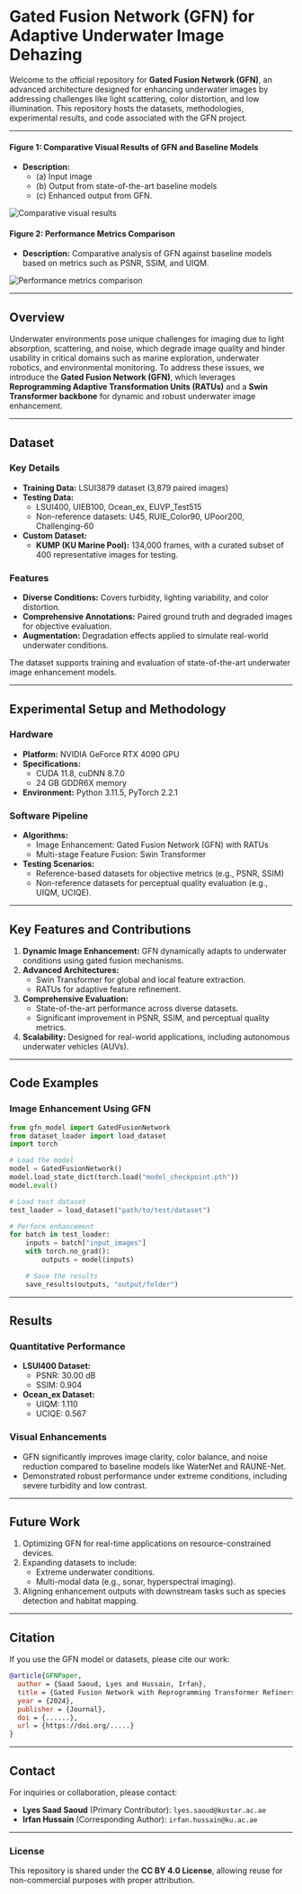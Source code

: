 # **Gated Fusion Network (GFN) for Adaptive Underwater Image Dehazing**

Welcome to the official repository for **Gated Fusion Network (GFN)**, an advanced architecture designed for enhancing underwater images by addressing challenges like light scattering, color distortion, and low illumination. This repository hosts the datasets, methodologies, experimental results, and code associated with the GFN project.

---

#### **Figure 1**: Comparative Visual Results of GFN and Baseline Models
- **Description:** 
  - (a) Input image
  - (b) Output from state-of-the-art baseline models
  - (c) Enhanced output from GFN.

![Comparative visual results](images/img1.png)

#### **Figure 2**: Performance Metrics Comparison
- **Description:** Comparative analysis of GFN against baseline models based on metrics such as PSNR, SSIM, and UIQM.

![Performance metrics comparison](images/img2.png)

---
## **Overview**

Underwater environments pose unique challenges for imaging due to light absorption, scattering, and noise, which degrade image quality and hinder usability in critical domains such as marine exploration, underwater robotics, and environmental monitoring. To address these issues, we introduce the **Gated Fusion Network (GFN)**, which leverages **Reprogramming Adaptive Transformation Units (RATUs)** and a **Swin Transformer backbone** for dynamic and robust underwater image enhancement.

---

## **Dataset**

### **Key Details**
- **Training Data:** LSUI3879 dataset (3,879 paired images)
- **Testing Data:**
  - LSUI400, UIEB100, Ocean_ex, EUVP_Test515
  - Non-reference datasets: U45, RUIE_Color90, UPoor200, Challenging-60
- **Custom Dataset:**
  - **KUMP (KU Marine Pool):** 134,000 frames, with a curated subset of 400 representative images for testing.

### **Features**
- **Diverse Conditions:** Covers turbidity, lighting variability, and color distortion.
- **Comprehensive Annotations:** Paired ground truth and degraded images for objective evaluation.
- **Augmentation:** Degradation effects applied to simulate real-world underwater conditions.

The dataset supports training and evaluation of state-of-the-art underwater image enhancement models.

---

## **Experimental Setup and Methodology**

### **Hardware**
- **Platform:** NVIDIA GeForce RTX 4090 GPU
- **Specifications:**
  - CUDA 11.8, cuDNN 8.7.0
  - 24 GB GDDR6X memory
- **Environment:** Python 3.11.5, PyTorch 2.2.1

### **Software Pipeline**
- **Algorithms:**
  - Image Enhancement: Gated Fusion Network (GFN) with RATUs
  - Multi-stage Feature Fusion: Swin Transformer
- **Testing Scenarios:**
  - Reference-based datasets for objective metrics (e.g., PSNR, SSIM)
  - Non-reference datasets for perceptual quality evaluation (e.g., UIQM, UCIQE).

---

## **Key Features and Contributions**

1. **Dynamic Image Enhancement:** GFN dynamically adapts to underwater conditions using gated fusion mechanisms.
2. **Advanced Architectures:**
   - Swin Transformer for global and local feature extraction.
   - RATUs for adaptive feature refinement.
3. **Comprehensive Evaluation:**
   - State-of-the-art performance across diverse datasets.
   - Significant improvement in PSNR, SSIM, and perceptual quality metrics.
4. **Scalability:** Designed for real-world applications, including autonomous underwater vehicles (AUVs).

---

## **Code Examples**

### **Image Enhancement Using GFN**
```python
from gfn_model import GatedFusionNetwork
from dataset_loader import load_dataset
import torch

# Load the model
model = GatedFusionNetwork()
model.load_state_dict(torch.load("model_checkpoint.pth"))
model.eval()

# Load test dataset
test_loader = load_dataset("path/to/test/dataset")

# Perform enhancement
for batch in test_loader:
    inputs = batch["input_images"]
    with torch.no_grad():
        outputs = model(inputs)

    # Save the results
    save_results(outputs, "output/folder")
```

---

## **Results**

### **Quantitative Performance**
- **LSUI400 Dataset:**
  - PSNR: 30.00 dB
  - SSIM: 0.904
- **Ocean_ex Dataset:**
  - UIQM: 1.110
  - UCIQE: 0.567

### **Visual Enhancements**
- GFN significantly improves image clarity, color balance, and noise reduction compared to baseline models like WaterNet and RAUNE-Net.
- Demonstrated robust performance under extreme conditions, including severe turbidity and low contrast.

---

## **Future Work**

1. Optimizing GFN for real-time applications on resource-constrained devices.
2. Expanding datasets to include:
   - Extreme underwater conditions.
   - Multi-modal data (e.g., sonar, hyperspectral imaging).
3. Aligning enhancement outputs with downstream tasks such as species detection and habitat mapping.

---

## **Citation**

If you use the GFN model or datasets, please cite our work:

```bibtex
@article{GFNPaper,
  author = {Saad Saoud, Lyes and Hussain, Irfan},
  title = {Gated Fusion Network with Reprogramming Transformer Refiners for Adaptive Underwater Image Dehazing},
  year = {2024},
  publisher = {Journal},
  doi = {......},
  url = {https://doi.org/.....}
}
```

---

## **Contact**

For inquiries or collaboration, please contact:

- **Lyes Saad Saoud** (Primary Contributor): `lyes.saoud@kustar.ac.ae`
- **Irfan Hussain** (Corresponding Author): `irfan.hussain@ku.ac.ae`

---

### **License**

This repository is shared under the **CC BY 4.0 License**, allowing reuse for non-commercial purposes with proper attribution.
